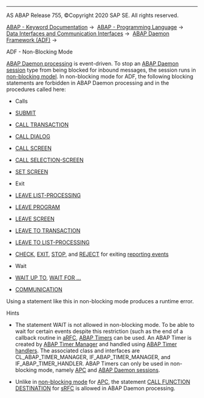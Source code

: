   

* * *

AS ABAP Release 755, ©Copyright 2020 SAP SE. All rights reserved.

[ABAP - Keyword Documentation](javascript:call_link\('abenabap.htm'\)) →  [ABAP - Programming Language](javascript:call_link\('abenabap_reference.htm'\)) →  [Data Interfaces and Communication Interfaces](javascript:call_link\('abenabap_data_communication.htm'\)) →  [ABAP Daemon Framework (ADF)](javascript:call_link\('abenabap_daemon.htm'\)) → 

ADF - Non-Blocking Mode

[ABAP Daemon processing](javascript:call_link\('abenabap_daemon_processing_glosry.htm'\) "Glossary Entry") is event-driven. To stop an [ABAP Daemon session](javascript:call_link\('abenabap_daemon_session_glosry.htm'\) "Glossary Entry") type from being blocked for inbound messages, the session runs in [non-blocking model](javascript:call_link\('abennon_blocking_model_glosry.htm'\) "Glossary Entry"). In non-blocking mode for ADF, the following blocking statements are forbidden in ABAP Daemon processing and in the procedures called here:

-   Calls

-   [SUBMIT](javascript:call_link\('abapsubmit.htm'\))

-   [CALL TRANSACTION](javascript:call_link\('abapcall_transaction.htm'\))

-   [CALL DIALOG](javascript:call_link\('abapcall_dialog.htm'\))

-   [CALL SCREEN](javascript:call_link\('abapcall_screen.htm'\))

-   [CALL SELECTION-SCREEN](javascript:call_link\('abapcall_selection_screen.htm'\))

-   [SET SCREEN](javascript:call_link\('abapset_screen.htm'\))

-   Exit

-   [LEAVE LIST-PROCESSING](javascript:call_link\('abapleave_list-processing.htm'\))

-   [LEAVE PROGRAM](javascript:call_link\('abapleave_program.htm'\))

-   [LEAVE SCREEN](javascript:call_link\('abapleave_screen.htm'\))

-   [LEAVE TO TRANSACTION](javascript:call_link\('abapleave_to_transaction.htm'\))

-   [LEAVE TO LIST-PROCESSING](javascript:call_link\('abapleave_to_list-processing.htm'\))

-   [CHECK](javascript:call_link\('abapcheck_processing_blocks.htm'\)), [EXIT](javascript:call_link\('abapexit_processing_blocks.htm'\)), [STOP](javascript:call_link\('abapstop.htm'\)), and [REJECT](javascript:call_link\('abapreject.htm'\)) for exiting [reporting events](javascript:call_link\('abenreporting_event_glosry.htm'\) "Glossary Entry")

-   Wait

-   [WAIT UP TO](javascript:call_link\('abapwait_up_to.htm'\)), [WAIT FOR ...](javascript:call_link\('abapwait_arfc.htm'\))

-   [COMMUNICATION](javascript:call_link\('abapcommunication.htm'\))

Using a statement like this in non-blocking mode produces a runtime error.

Hints

-   The statement WAIT is not allowed in non-blocking mode. To be able to wait for certain events despite this restriction (such as the end of a callback routine in [aRFC](javascript:call_link\('abenarfc_glosry.htm'\) "Glossary Entry"), [ABAP Timers](javascript:call_link\('abenabap_timer_glosry.htm'\) "Glossary Entry") can be used. An ABAP Timer is created by [ABAP Timer Manager](javascript:call_link\('abenabap_timer_manager_glosry.htm'\) "Glossary Entry") and handled using [ABAP Timer handlers](javascript:call_link\('abenabap_timer_handler_glosry.htm'\) "Glossary Entry"). The associated class and interfaces are CL\_ABAP\_TIMER\_MANAGER, IF\_ABAP\_TIMER\_MANAGER, and IF\_ABAP\_TIMER\_HANDLER. ABAP Timers can only be used in non-blocking mode, namely [APC](javascript:call_link\('abenapc_session_glosry.htm'\) "Glossary Entry") and [ABAP Daemon sessions](javascript:call_link\('abenabap_daemon_session_glosry.htm'\) "Glossary Entry").

-   Unlike in [non-blocking mode](javascript:call_link\('abenapc_non_blocking_model.htm'\)) for [APC](javascript:call_link\('abenapc_glosry.htm'\) "Glossary Entry"), the statement [CALL FUNCTION DESTINATION](javascript:call_link\('abapcall_function_destination.htm'\)) for [sRFC](javascript:call_link\('abensrfc_glosry.htm'\) "Glossary Entry") is allowed in ABAP Daemon processing.
